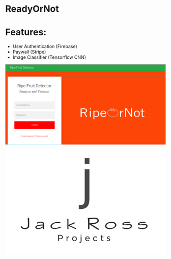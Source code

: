 # ReadyOrNot

# Features:
- User Authentication (Firebase)
- Paywall (Stripe)
- Image Classifier (Tensorflow CNN)

![Login](https://github.com/JackRossProjects/ReadyOrNot/blob/master/login.png)

<a href="http://jackrossprojects.com"><img src="https://github.com/JackRossProjects/Traffic-Fatality-Analysis/blob/master/jrp.png" title="Jack Ross Projects" alt="Jack Ross Projects"></a>

